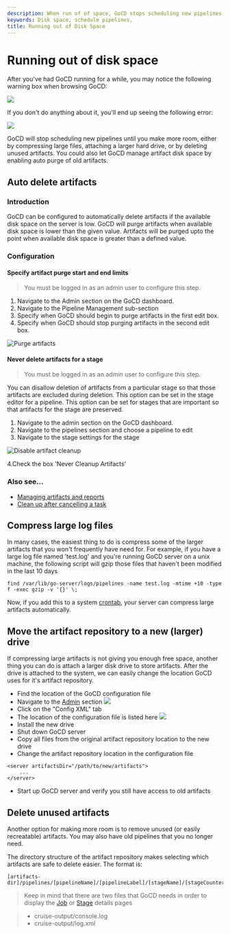 ```yaml
---
description: When run of of space, GoCD stops scheduling new pipelines by compressing large files, attaching a larger hard drive, or by deleting unused artifacts. 
keywords: Disk space, schedule pipelines, 
title: Running out of Disk Space
---
```



# Running out of disk space

After you've had GoCD running for a while, you may notice the following warning box when browsing GoCD:

![](images/1_low_disk_space_on_artifacts.png)

If you don't do anything about it, you'll end up seeing the following error:

![](images/2_out_of_disk_space_on_artifacts.png)

GoCD will stop scheduling new pipelines until you make more room, either by compressing large files, attaching a larger hard drive, or by deleting unused artifacts. You could also let GoCD manage artifact disk space by enabling auto purge of old artifacts.

## Auto delete artifacts

### Introduction

GoCD can be configured to automatically delete artifacts if the available disk space on the server is low. GoCD will purge artifacts when available disk space is lower than the given value. Artifacts will be purged upto the point when available disk space is greater than a defined value.

### Configuration

#### Specify artifact purge start and end limits

> You must be logged in as an admin user to configure this step.

1.  Navigate to the Admin section on the GoCD dashboard.
2.  Navigate to the Pipeline Management sub-section
3.  Specify when GoCD should begin to purge artifacts in the first edit box.
4.  Specify when GoCD should stop purging artifacts in the second edit box.

![Purge artifacts](images/pipeline_management.png)

#### Never delete artifacts for a stage

> You must be logged in as an admin user to configure this step.

You can disallow deletion of artifacts from a particular stage so that those artifacts are excluded during deletion. This option can be set in the stage editor for a pipeline. This option can be set for stages that are important so that artifacts for the stage are preserved.

1. Navigate to the admin section on the GoCD dashboard.
2. Navigate to the pipelines section and choose a pipeline to edit
3. Navigate to the stage settings for the stage

![Disable artifact cleanup](images/artifact_disable_stage.png)

4.Check the box 'Never Cleanup Artifacts'


### Also see...

-   [Managing artifacts and reports](../configuration/managing_artifacts_and_reports.html)
-   [Clean up after cancelling a task](../../advanced_usage/dev_clean_up_when_cancel.html)

## Compress large log files

In many cases, the easiest thing to do is compress some of the larger artifacts that you won't frequently have need for. For example, if you have a large log file named 'test.log' and you're running GoCD server on a unix machine, the following script will gzip those files that haven't been modified in the last 10 days

```
find /var/lib/go-server/logs/pipelines -name test.log -mtime +10 -type f -exec gzip -v '{}' \;
```

Now, if you add this to a system [crontab](http://en.wikipedia.org/wiki/Cron), your server can compress large artifacts automatically.

## Move the artifact repository to a new (larger) drive

If compressing large artifacts is not giving you enough free space, another thing you can do is attach a larger disk drive to store artifacts. After the drive is attached to the system, we can easily change the location GoCD uses for it's artifact repository.

-   Find the location of the GoCD configuration file
-   Navigate to the [Admin](../navigation/administration_page.html) section
![](images/topnav_admin.png)
-   Click on the "Config XML" tab
-   The location of the configuration file is listed here
![](images/4_find_config_location.png)
-   Install the new drive
-   Shut down GoCD server
-   Copy all files from the original artifact repository location to the new drive
-   Change the artifact repository location in the configuration file
``` 
<server artifactsDir="/path/to/new/artifacts">
    ...
</server>
```
-   Start up GoCD server and verify you still have access to old artifacts

## Delete unused artifacts

Another option for making more room is to remove unused (or easily recreatable) artifacts. You may also have old pipelines that you no longer need.

The directory structure of the artifact repository makes selecting which artifacts are safe to delete easier. The format is:
```
[artifacts-dir]/pipelines/[pipelineName]/[pipelineLabel]/[stageName]/[stageCounter]/[jobName]
```
> Keep in mind that there are two files that GoCD needs in order to display the [Job](../navigation/job_details_page.html) or [Stage](../navigation/stage_details_page.html) details pages

>-   cruise-output/console.log
>-   cruise-output/log.xml
